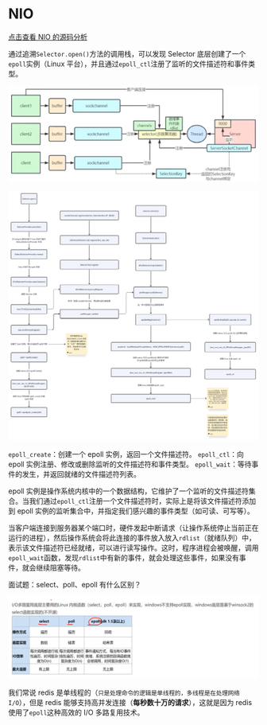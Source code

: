 # NIO

[点击查看 NIO 的源码分析](https://www.bilibili.com/video/BV1QD5Nz9EXB?spm_id_from=333.788.player.switch&vd_source=d044e5cf4ad97cd97410607c3e1eb064&p=4)

通过追溯`Selector.open()`方法的调用栈，可以发现 Selector 底层创建了一个`epoll`实例（Linux 平台），并且通过`epoll_ctl`注册了监听的文件描述符和事件类型。

![](./imgs/1.png)

![](./imgs/2.png)

`epoll_create`：创建一个 epoll 实例，返回一个文件描述符。
`epoll_ctl`：向 epoll 实例注册、修改或删除监听的文件描述符和事件类型。
`epoll_wait`：等待事件的发生，并返回就绪的文件描述符列表。

epoll 实例是操作系统内核中的一个数据结构，它维护了一个监听的文件描述符集合。当我们通过`epoll_ctl`注册一个文件描述符时，实际上是将该文件描述符添加到 epoll 实例的监听集合中，并指定我们感兴趣的事件类型（如可读、可写等）。

当客户端连接到服务器某个端口时，硬件发起中断请求（让操作系统停止当前正在运行的进程），然后操作系统会将此连接的事件放入放入`rdlist`（就绪队列）中，表示该文件描述符已经就绪，可以进行读写操作。这时，程序进程会被唤醒，调用`epoll_wait`函数，发现`rdlist`中有新的事件，就会处理这些事件，如果没有事件，就会继续阻塞等待。


面试题：select、poll、epoll 有什么区别？

![](./imgs/3.png)

我们常说 redis 是单线程的（`只是处理命令的逻辑是单线程的，多线程是在处理网络 I/O`），但是 redis 能够支持高并发连接（**每秒数十万的请求**），这就是因为 redis 使用了`epoll`这种高效的 I/O 多路复用技术。

